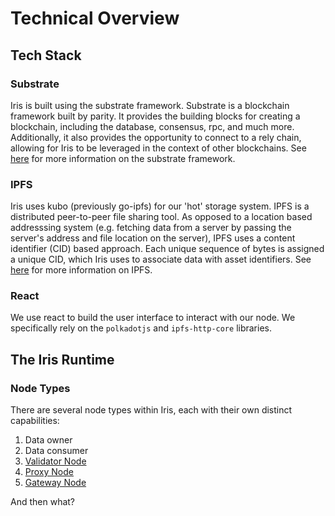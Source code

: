 # Technical Overview



## Tech Stack

### Substrate

Iris is built using the substrate framework. Substrate is a blockchain framework built by parity. It provides the building blocks for creating a blockchain, including the database, consensus, rpc, and much more. Additionally, it also provides the opportunity to connect to a rely chain, allowing for Iris to be leveraged in the context of other blockchains. See [here](https://docs.substrate.io/) for more information on the substrate framework.

### IPFS

Iris uses kubo (previously go-ipfs) for our 'hot' storage system. IPFS is a distributed peer-to-peer file sharing tool. As opposed to a location based addresssing system (e.g. fetching data from a server by passing the server's address and file location on the server), IPFS uses a content identifier (CID) based approach. Each unique sequence of bytes is assigned a unique CID, which Iris uses to associate data with asset identifiers. See [here](https://ipfs.tech/) for more information on IPFS.

### React

We use react to build the user interface to interact with our node. We specifically rely on the `polkadotjs` and `ipfs-http-core` libraries.

## The Iris Runtime


### Node Types

There are several node types within Iris, each with their own distinct capabilities:

1. Data owner
2. Data consumer
3. [Validator Node](./validators.md)
4. [Proxy Node](./proxy.md)
5. [Gateway Node](./gateway.md)

And then what?
